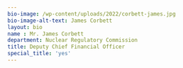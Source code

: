```yaml
---
bio-image: /wp-content/uploads/2022/corbett-james.jpg
bio-image-alt-text: James Corbett
layout: bio
name : Mr. James Corbett
department: Nuclear Regulatory Commission
title: Deputy Chief Financial Officer
special_title: 'yes'
---
```


